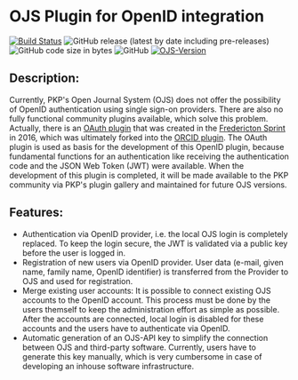 # OJS Plugin for OpenID integration 
[![Build Status](https://travis-ci.org/leibniz-psychology/pkp-openid.svg?branch=master)](https://travis-ci.org/leibniz-psychology/pkp-openid)
![GitHub release (latest by date including pre-releases)](https://img.shields.io/github/v/release/leibniz-psychology/pkp-openid?include_prereleases&label=latest%20release)
![GitHub code size in bytes](https://img.shields.io/github/languages/code-size/leibniz-psychology/pkp-openid)
![GitHub](https://img.shields.io/github/license/leibniz-psychology/pkp-openid) 
[![OJS-Version](https://img.shields.io/badge/pkp--ojs-3.2.1-brightgreen)](https://github.com/pkp/ojs/tree/stable-3_2_1) 

## Description:
Currently, PKP's Open Journal System (OJS) does not offer the possibility of OpenID authentication using single sign-on providers. There are also no fully functional community plugins available, which solve this problem. Actually, there is an [OAuth plugin](https://github.com/ulsdevteam/pkp-oauth) that was created in the [Fredericton Sprint](https://pkp.sfu.ca/2016/11/14/fall-2016-sprint-report-oauth-integration/) in 2016, which was ultimately forked into the [ORCID plugin](https://github.com/pkp/orcidProfile). The OAuth plugin is used as basis for the development of this OpenID plugin, because fundamental functions for an authentication like receiving the authentication code and the JSON Web Token (JWT) were available. When the development of this plugin is completed, it will be made available to the PKP community via PKP's plugin gallery and maintained for future OJS versions.

## Features:
- Authentication via OpenID provider, i.e. the local OJS login is completely replaced. To keep the login secure, the JWT is validated via a public key before the user is logged in.
- Registration of new users via OpenID provider. User data (e-mail, given name, family name, OpenID identifier) is transferred from the Provider to OJS and used for registration.
- Merge existing user accounts: It is possible to connect existing OJS accounts to the OpenID account. This process must be done by the users themself to keep the administration effort as simple as possible. After the accounts are connected, local login is disabled for these accounts and the users have to authenticate via OpenID.
- Automatic generation of an OJS-API key to simplify the connection between OJS and third-party software. Currently, users have to generate this key manually, which is very cumbersome in case of developing an inhouse software infrastructure.


